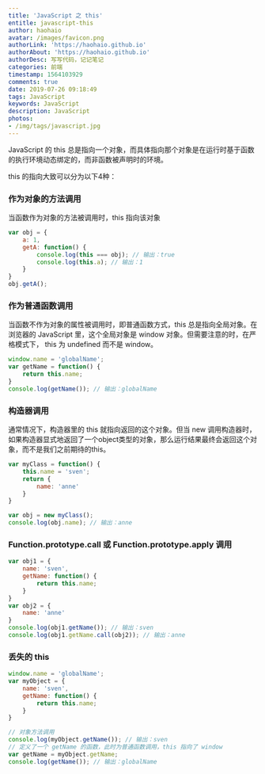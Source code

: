 ```yaml
---
title: 'JavaScript 之 this'
entitle: javascript-this
author: haohaio
avatar: /images/favicon.png
authorLink: 'https://haohaio.github.io'
authorAbout: 'https://haohaio.github.io'
authorDesc: 写写代码，记记笔记
categories: 前端
timestamp: 1564103929
comments: true
date: 2019-07-26 09:18:49
tags: JavaScript
keywords: JavaScript
description: JavaScript
photos:
- /img/tags/javascript.jpg
---
```


JavaScript 的 this 总是指向一个对象，而具体指向那个对象是在运行时基于函数的执行环境动态绑定的，而非函数被声明时的环境。

this 的指向大致可以分为以下4种：

### 作为对象的方法调用

当函数作为对象的方法被调用时，this 指向该对象

```javascript
var obj = {
    a: 1,
    getA: function() {
        console.log(this === obj); // 输出：true
        console.log(this.a); // 输出：1
    }
}
obj.getA();
```

### 作为普通函数调用

当函数不作为对象的属性被调用时，即普通函数方式，this 总是指向全局对象。在浏览器的 JavaScript 里，这个全局对象是 window 对象。但需要注意的时，在严格模式下， this 为 undefined 而不是 window。

```javascript
window.name = 'globalName';
var getName = function() {
    return this.name;
}
console.log(getName()); // 输出：globalName
```

### 构造器调用

通常情况下，构造器里的 this 就指向返回的这个对象。但当 new 调用构造器时，如果构造器显式地返回了一个object类型的对象，那么运行结果最终会返回这个对象，而不是我们之前期待的this。

```javascript
var myClass = function() {
    this.name = 'sven';
    return {
        name: 'anne'
    }
}

var obj = new myClass();
console.log(obj.name); // 输出：anne
```

### Function.prototype.call 或 Function.prototype.apply 调用

```javascript
var obj1 = {
    name: 'sven',
    getName: function() {
        return this.name;
    }
}
var obj2 = {
    name: 'anne'
}
console.log(obj1.getName()); // 输出：sven
console.log(obj1.getName.call(obj2)); // 输出：anne
```

### 丢失的 this

```javascript
window.name = 'globalName';
var myObject = {
    name: 'sven',
    getName: function() {
        return this.name;
    }
}

// 对象方法调用
console.log(myObject.getName()); // 输出：sven
// 定义了一个 getName 的函数，此时为普通函数调用，this 指向了 window
var getName = myObject.getName;
console.log(getName()); // 输出：globalName
```
